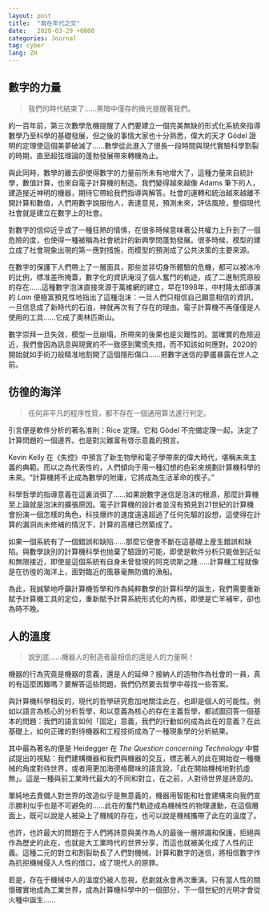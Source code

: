 ```yaml
---
layout: post
title:  "寫在年代之交"
date:   2020-03-29 +0800
categories: Journal
tag: cyber
lang: ZH
---
```


## 數字的力量

> 我們的時代結束了……黑暗中僅存的微光提醒著我們。

約一百年前，第三次數學危機提醒了人們要建立一個完美無缺的形式化系統來指導數學乃至科學的基礎發展，但之後的事情大家也十分熟悉，偉大的天才 Gödel 證明的定理使這個美夢破滅了……數學從此進入了很長一段時間與現代實驗科學割裂的時期，直至超弦理論的蓬勃發展帶來轉機為止。

與此同時，數學的離去卻使得數字的力量前所未有地增大了，這種力量來自統計學，數值計算，也來自電子計算機的制造。我們變得越來越像 Adams 筆下的人，建造接近神明的機器，期待它帶給我們指導與解答。社會的運轉和統治越來越離不開計算和數值，人們用數字說服他人，表達意見，預測未來，評估風險，整個現代社會就是建立在數字上的社會。

對數字的信仰近乎成了一種狂熱的情愫，在很多時候意味著公共權力上升到了一個危險的度，也使得一種被稱為社會統計的新興學問蓬勃發展。很多時候，模型的建立成了社會現象出現的第一應對措施，而模型的預測成了公共決策的主要來源。

在數字的保護下人們帶上了一層面具，那些並非切身所體驗的危機，都可以被冰冷的比例，標准差所掩蓋，數字化的資訊淹沒了個人奮鬥的軌迹，成了二進制荒原般的存在……這種數字泡沫直接來源于萬維網的建立，早在1998年，中村隆太郎導演的 *Lain* 便極富預見性地指出了這種泡沫：一旦人們只相信自己願意相信的資訊，一旦信息成了新時代的石油，神就再次有了存在的理由。電子計算機不再僅僅是人使用的工具……它成了奧林匹斯山。

數字崇拜一旦失效，模型一旦崩塌，所帶來的後果也是災難性的。當確實的危險迫近，我們會因為訊息與現實的不一致感到驚慌失措，而不知該如何應對。2020的開始就如手術刀般精准地割開了這個隱形傷口……把數字迷信的夢靥暴露在世人之前。

## 彷徨的海洋

> 任何非平凡的程序性質，都不存在一個通用算法進行判定。

引言便是軟件分析的著名准則：Rice 定理。它和 Gödel 不完備定理一起，決定了計算問題的一個邊界。也是對災難富有啓示意義的預言。

Kevin Kelly 在《失控》中預言了新生物學和電子學帶來的偉大時代，堪稱未來主義的典範。而以之為代表性的，人們傾向于用一種幻想的色彩來規劃計算機科學的未來。“計算機將不止成為數學的附庸，它將成為生活革命的楔子。”

科學哲學的指導意義在這裏消弭了……如果說數字迷信是泡沫的根源，那麼計算機至上論就是泡沫的擴張原因。電子計算機的設計者並沒有預見到21世紀的計算機會扮演一個怎樣的角色，科技爆炸的速度遠遠超過了任何先驅的設想，這使得在計算的漏洞尚未修補的情況下，計算的高樓已然築成了。

如果一個系統有了一個錯誤和缺陷……那麼它便會不斷在這基礎上産生錯誤和缺陷。與數學訣別的計算機科學也抛棄了驗證的可能，即使是軟件分析只能做到近似和無限接近，即使是這個系統有自身未曾發現的阿克琉斯之踵……計算機工程就像是在彷徨的海洋上，面對臨近的風暴毫無防備的漁船。

為此，我誠摯地呼籲計算機哲學和作為純粹數學的計算科學的誕生，我們需要重新賦予計算機工具的定位，重新賦予計算系統形式化的內核，即使是亡羊補牢，卻也為時不晚。

## 人的溫度

> 說到底……機器人的制造者最相信的還是人的力量啊！

機器的行為究竟是機器的意義，還是人的延伸？接納人的造物作為社會的一員，真的有這麼困難嗎？要解答這些問題，我們仍然要去哲學中尋找一些答案。

與計算機科學相反的，現代的哲學研究愈加地關注此在，也即是個人的可能性。例如以語言為核心的分析哲學，和以意義為核心的存在主義哲學，都試圖回答一個基本的問題：我們的語言如何「固定」意義，我們的行動如何成為此在的意義？在此基礎上，如何正確的對待機器和工程技術成為了一種現象學的分析結果。

其中最為著名的便是 Heidegger 在 *The Question concerning Technology* 中嘗試提出的視點：我們建構機器和我們與機器的交互，標志著人的此在開始從一種機械的角度對待世界，或者用更加海德格爾味的語言說，「此在開始機械地對抗虛無」。這是一種與前工業時代最大的不同和對立，在之前，人對待世界是詩意的。

單純地去責備人對世界的改造似乎是無意義的，機器用智能和社會建構來向我們宣示勝利似乎也是不可避免的……此在的奮鬥軌迹成為機械性的物理運動，在這個層面上，既可以說是人被染上了機械的存在，也可以說是機械攜帶了此在的溫度了。

也許，也許最大的問題在于人們將詩意與美作為人的最後一層辨識和保護，拒絕與作為歷史的此在，也就是大工業時代的世界分享，而這也就被美化成了人性的正義。這種二元的對立和割裂助長了人們對機械、計算和數字的迷信，將相信數字作為抗拒機械侵入人性的借口，成了現代人的原罪。

若是，存在于機械中人的溫度仍被人忽視，悲劇就永會再次重演。只有當人性的關懷確實地成為工業世界，成為計算機科學中的一個部分，下一個世紀的光明才會從火種中誕生……
